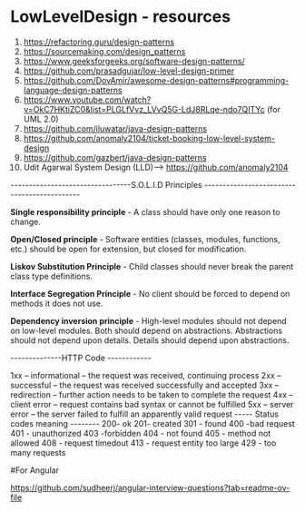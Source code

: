 # LowLevelDesign - resources
1) https://refactoring.guru/design-patterns
2) https://sourcemaking.com/design_patterns
3) https://www.geeksforgeeks.org/software-design-patterns/
4) https://github.com/prasadgujar/low-level-design-primer
5) https://github.com/DovAmir/awesome-design-patterns#programming-language-design-patterns
6) https://www.youtube.com/watch?v=OkC7HKtiZC0&list=PLGLfVvz_LVvQ5G-LdJ8RLqe-ndo7QITYc (for UML 2.0)
7) https://github.com/iluwatar/java-design-patterns
8) https://github.com/anomaly2104/ticket-booking-low-level-system-design
9) https://github.com/gazbert/java-design-patterns
10) Udit Agarwal System Design (LLD)--> https://github.com/anomaly2104

---------------------------------S.O.L.I.D Principles --------------------------------------------

**Single responsibility principle** - A class should have only one reason to change.

**Open/Closed principle** - Software entities (classes, modules, functions, etc.) should be open for extension, but closed for modification.

**Liskov Substitution Principle** - Child classes should never break the parent class type definitions.

**Interface Segregation Principle** - No client should be forced to depend on methods it does not use.

**Dependency inversion principle** - High-level modules should not depend on low-level modules. Both should depend on abstractions. Abstractions should not depend upon details. Details should depend upon abstractions.



--------------HTTP Code ------------

1xx – informational – the request was received, continuing process
2xx – successful – the request was received successfully and accepted
3xx – redirection – further action needs to be taken to complete the request
4xx – client error – request contains bad syntax or cannot be fulfilled
5xx – server error – the server failed to fulfill an apparently valid request
 ----- Status codes meaning --------
200- ok
201- created
301 - found
400 -bad request
401 - unauthorized
403 -forbidden
404 - not found
405 - method not allowed 
408 - request timedout
413 - request entity too large 
429 - too many requests

#For Angular

https://github.com/sudheerj/angular-interview-questions?tab=readme-ov-file
